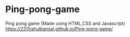 # Ping-pong-game

Ping pong game (Made using HTML,CSS and Javascript)
https://2311rahulbansal.github.io/Ping-pong-game/
